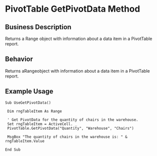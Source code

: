 # PivotTable GetPivotData Method

## Business Description
Returns a Range object with information about a data item in a PivotTable report.

## Behavior
Returns aRangeobject with information about a data item in a PivotTable report.

## Example Usage
```vba
Sub UseGetPivotData() 
 
 Dim rngTableItem As Range 
 
 ' Get PivotData for the quantity of chairs in the warehouse. 
 Set rngTableItem = ActiveCell. _ 
 PivotTable.GetPivotData("Quantity", "Warehouse", "Chairs") 
 
 MsgBox "The quantity of chairs in the warehouse is: " & rngTableItem.Value 
 
End Sub
```